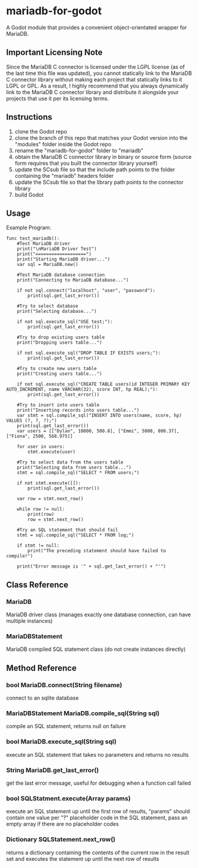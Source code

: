 # mariadb-for-godot
A Godot module that provides a convenient object-orientated wrapper for MariaDB.


## Important Licensing Note
Since the MariaDB C connector is licensed under the LGPL license (as of the last
time this file was updated), you cannot statically link to the MariaDB C connector
library without making each project that statically links to it LGPL or GPL. As a
result, I highly recommend that you always dynamically link to the MariaDB C
connector library and distribute it alongside your projects that use it per its
licensing terms.


## Instructions
1. clone the Godot repo
2. clone the branch of this repo that matches your Godot version into the "modules" 
folder inside the Godot repo
3. rename the "mariadb-for-godot" folder to "mariadb"
4. obtain the MariaDB C connector library in binary or source form (source form
requires that you built the connector library yourself)
5. update the SCsub file so that the include path points to the folder containing
the "mariadb" headers folder
6. update the SCsub file so that the library path points to the connector library
7. build Godot


## Usage
Example Program:
```gdscript
func test_mariadb():
	#Test MariaDB driver
	print("\nMariaDB Driver Test")
	print("===================")
	print("Starting MariaDB driver...")
	var sql = MariaDB.new()
	
	#Test MariaDB database connection
	print("Connecting to MariaDB database...")
	
	if not sql.connect("localhost", "user", "password"):
		print(sql.get_last_error())
		
	#Try to select database
	print("Selecting database...")
	
	if not sql.execute_sql("USE test;"):
		print(sql.get_last_error())
		
	#Try to drop existing users table
	print("Dropping users table...")
	
	if not sql.execute_sql("DROP TABLE IF EXISTS users;"):
		print(sql.get_last_error())
		
	#Try to create new users table
	print("Creating users table...")
	
	if not sql.execute_sql("CREATE TABLE users(id INTEGER PRIMARY KEY AUTO_INCREMENT, name VARCHAR(32), score INT, hp REAL);"):
		print(sql.get_last_error())
		
	#Try to insert into users table
	print("Inserting records into users table...")
	var stmt = sql.compile_sql("INSERT INTO users(name, score, hp) VALUES (?, ?, ?);")
	print(sql.get_last_error())
	var users = [["Dylan", 10000, 500.8], ["Emmi", 5000, 800.37], ["Fiona", 2500, 568.975]]
	
	for user in users:
		stmt.execute(user)
		
	#Try to select data from the users table
	print("Selecting data from users table...")
	stmt = sql.compile_sql("SELECT * FROM users;")
	
	if not stmt.execute([]):
		print(sql.get_last_error())
		
	var row = stmt.next_row()
	
	while row != null:
		print(row)
		row = stmt.next_row()
		
	#Try an SQL statement that should fail
	stmt = sql.compile_sql("SELECT * FROM log;")
	
	if stmt != null:
		print("The preceding statement should have failed to compile!")
		
	print("Error message is '" + sql.get_last_error() + "'")
```


## Class Reference
### MariaDB
MariaDB driver class (manages exactly one database connection, can have multiple 
instances)

### MariaDBStatement
MariaDB compiled SQL statement class (do not create instances directly)
                  
                  
## Method Reference
### bool MariaDB.connect(String filename)
connect to an sqlite database

### MariaDBStatement MariaDB.compile_sql(String sql)
compile an SQL statement, returns null on failure

### bool MariaDB.execute_sql(String sql)
execute an SQL statement that takes no parameters and returns no results

### String MariaDB.get_last_error()
get the last error message, useful for debugging when a function call failed
                                                 
### bool SQLStatment.execute(Array params)
execute an SQL statement up until the first row of results, "params" should contain 
one value per "?" placeholder code in the SQL statement, pass an empty array if 
there are no placeholder codes

### Dictionary SQLStatement.next_row()
returns a dictionary containing the contents of the current row in the result set 
and executes the statement up until the next row of results